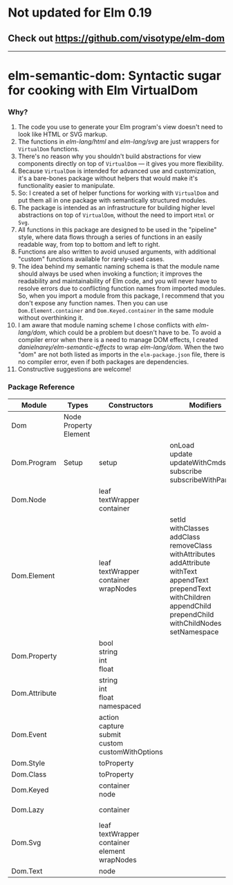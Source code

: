 # Not updated for Elm 0.19
## Check out https://github.com/visotype/elm-dom

---

# elm-semantic-dom: Syntactic sugar for cooking with Elm VirtualDom

### Why?

1. The code you use to generate your Elm program's view doesn't need to look
like HTML or SVG markup.
2. The functions in *elm-lang/html* and *elm-lang/svg* are just wrappers for
`VirtualDom` functions.
3. There's no reason why you shouldn't build abstractions for view components
directly on top of `VirtualDom` — it gives you more flexibility.
4. Because `VirtualDom` is intended for advanced use and customization, it's a
bare-bones package without helpers that would make it's functionality easier to
manipulate.
5. So: I created a set of helper functions for working with `VirtualDom` and put
them all in one package with semantically structured modules.
6. The package is intended as an infrastructure for building higher level
abstractions on top of `VirtualDom`, without the need to import `Html` or `Svg`.
7. All functions in this package are designed to be used in the "pipeline"
style, where data flows through a series of functions in an easily readable way,
from top to bottom and left to right.
8. Functions are also written to avoid unused arguments, with additional
"custom" functions available for rarely-used cases.
9. The idea behind my semantic naming schema is that the module name should
always be used when invoking a function; it improves the readability and
maintainability of Elm code, and you will never have to resolve errors due to
conflicting function names from imported modules. So, when you import a module
from this package, I recommend that you don't expose any function names. Then
you can use `Dom.Element.container` and `Dom.Keyed.container` in the same module
without overthinking it.
10. I am aware that module naming scheme I chose conflicts with *elm-lang/dom*,
which could be a problem but doesn't have to be. To avoid a compiler error when
there is a need to manage DOM effects, I created
*danielnarey/elm-semantic-effects* to wrap *elm-lang/dom*. When the two "dom"
are not both listed as imports in the `elm-package.json` file, there is no
compiler error, even if both packages are dependencies.
11. Constructive suggestions are welcome!


### Package Reference

| Module        | Types | Constructors | Modifiers | Rendering | Queries |
| --- | --- | --- | --- | --- | --- |
| Dom           | Node<br>Property<br>Element | | | | |
| Dom.Program   | Setup | setup | onLoad<br>update<br>updateWithCmds<br>subscribe<br> subscribeWithParams | run<br>runWithFlags<br>customWithFlags | |
| Dom.Node      | | leaf<br>textWrapper<br>container | | | |
| Dom.Element   | | leaf<br>textWrapper<br>container<br>wrapNodes | setId<br>withClasses<br>addClass<br>removeClass<br>withAttributes<br>addAttribute<br>withText<br>appendText<br>prependText<br>withChildren<br>appendChild<br>prependChild<br>withChildNodes<br>setNamespace | toNode | hasChildren<br>hasText<br>hasClass
| Dom.Property  | | bool<br>string<br>int<br>float | | | |
| Dom.Attribute | | string<br>int<br>float<br>namespaced | | | |
| Dom.Event     | | action<br>capture<br>submit<br>custom<br> customWithOptions | | | |
| Dom.Style     | | toProperty | | | |
| Dom.Class     | | toProperty | | | |
| Dom.Keyed     | | container<br>node | | | |
| Dom.Lazy      | | container | | toNode<br>eval | |
| Dom.Svg       | | leaf<br>textWrapper<br>container<br>element<br>wrapNodes | | | |
| Dom.Text      | | node | | | | |
